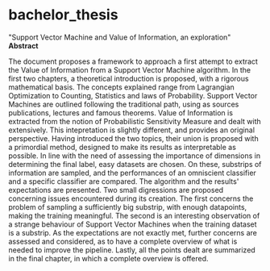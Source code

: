 # bachelor_thesis
"Support Vector Machine and Value of Information, an exploration"
__Abstract__

The document proposes a framework to approach a first attempt to extract the Value of Information from a Support Vector Machine algorithm. In the first two chapters, a theoretical introduction is proposed, with a rigorous mathematical basis. The concepts explained range from Lagrangian Optimization to Counting, Statistics and laws of Probability. Support Vector Machines are outlined following the traditional path, using as sources publications, lectures and famous theorems. Value of Information is extracted from the notion of Probabilistic Sensitivity Measure and dealt with extensively. This intepretation is slightly different, and provides an original perspective. Having introduced the two topics, their union is proposed with a primordial method, designed to make its results as interpretable as possible. In line with the need of assessing the importance of dimensions in determining the final label, easy datasets are chosen. On these, substrips of information are sampled, and the performances of an omniscient classifier and a specific classifier are compared. The algorithm and the results' expectations are presented. Two small digressions are proposed concerning issues encountered during its creation. The first concerns the problem of sampling a sufficiently big substrip, with enough datapoints, making the training meaningful. The second is an interesting observation of a strange behaviour of Support Vector Machines when the training dataset is a substrip. As the expectations are not exactly met, further concerns are assessed and considered, as to have a complete overview of what is needed to improve the pipeline. Lastly, all the points dealt are summarized in the final chapter, in which a complete overview is offered.

